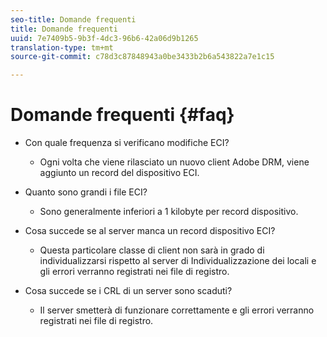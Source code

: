 ```yaml
---
seo-title: Domande frequenti
title: Domande frequenti
uuid: 7e7409b5-9b3f-4dc3-96b6-42a06d9b1265
translation-type: tm+mt
source-git-commit: c78d3c87848943a0be3433b2b6a543822a7e1c15

---
```



# Domande frequenti {#faq}

* Con quale frequenza si verificano modifiche ECI?
   * Ogni volta che viene rilasciato un nuovo client Adobe DRM, viene aggiunto un record del dispositivo ECI.

* Quanto sono grandi i file ECI?
   * Sono generalmente inferiori a 1 kilobyte per record dispositivo.

* Cosa succede se al server manca un record dispositivo ECI?
   * Questa particolare classe di client non sarà in grado di individualizzarsi rispetto al server di Individualizzazione dei locali e gli errori verranno registrati nei file di registro.

* Cosa succede se i CRL di un server sono scaduti?
   * Il server smetterà di funzionare correttamente e gli errori verranno registrati nei file di registro.